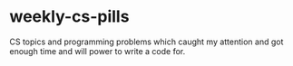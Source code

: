 weekly-cs-pills
===============
CS topics and programming problems which caught my attention and got enough time and will power to write a code for.
